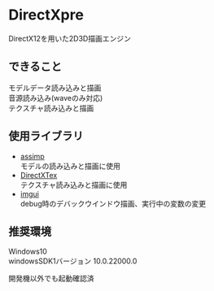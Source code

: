 # DirectXpre
DirectX12を用いた2D3D描画エンジン

## できること
モデルデータ読み込みと描画  
音源読み込み(waveのみ対応)  
テクスチャ読み込みと描画

## 使用ライブラリ
- [assimp](https://github.com/assimp/assimp)  
  モデルの読み込みと描画に使用
- [DirectXTex](https://github.com/microsoft/DirectXTex)  
  テクスチャ読み込みと描画に使用
- [imgui](https://github.com/ocornut/imgui)  
  debug時のデバックウインドウ描画、実行中の変数の変更

## 推奨環境
Windows10  
windowsSDK1バージョン 10.0.22000.0  


開発機以外でも起動確認済
